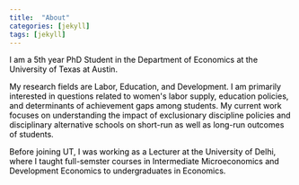 ```yaml
---
title:  "About"
categories: [jekyll]
tags: [jekyll]
---
```

<p style="color:#000000;">I am a 5th year PhD Student in the Department of Economics at the University of Texas at Austin.</p>

<p style="color:#000000;">My research fields are Labor, Education, and Development.  I am primarily interested in questions related to women's labor supply, education policies, and determinants of achievement gaps among students. My current work focuses on understanding the impact of exclusionary discipline policies and disciplinary alternative schools on short-run as well as long-run outcomes of students.</p>

<p style="color:#000000;">Before joining UT, I was working as a Lecturer at the University of Delhi, where I taught full-semster courses in <emph>Intermediate Microeconomics</emph> and <emph>Development Economics</emph> to undergraduates in Economics. </p>

